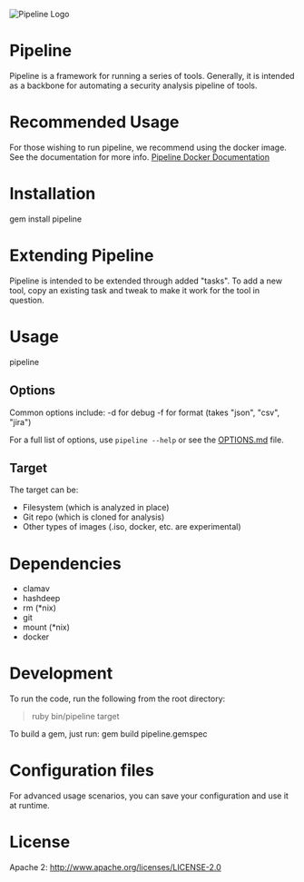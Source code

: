 ![Pipeline Logo](https://upload.wikimedia.org/wikipedia/commons/3/37/The_Great_Wave_of_Kanagava.jpg)

# Pipeline

Pipeline is a framework for running a series of tools.  Generally, it is intended as a backbone 
for automating a security analysis pipeline of tools.

# Recommended Usage

For those wishing to run pipeline, we recommend using the docker image.
See the documentation for more info.  [Pipeline Docker Documentation](./DOCKER.md)

# Installation

gem install pipeline

# Extending Pipeline

Pipeline is intended to be extended through added "tasks".  To add a new tool, 
copy an existing task and tweak to make it work for the tool in question.

# Usage

pipeline <options> <target>

## Options

Common options include: 
-d for debug
-f for format (takes "json", "csv", "jira")

For a full list of options, use `pipeline --help` or see the [OPTIONS.md](./OPTIONS.md) file.

## Target

The target can be: 
* Filesystem (which is analyzed in place)
* Git repo (which is cloned for analysis)
* Other types of images (.iso, docker, etc. are experimental)


# Dependencies

* clamav
* hashdeep
* rm (*nix)
* git
* mount (*nix)
* docker

# Development

To run the code, run the following from the root directory: 
>ruby bin/pipeline <options> target

To build a gem, just run: 
gem build pipeline.gemspec

# Configuration files

For advanced usage scenarios, you can save your configuration and use it at runtime.

# License

Apache 2:  http://www.apache.org/licenses/LICENSE-2.0